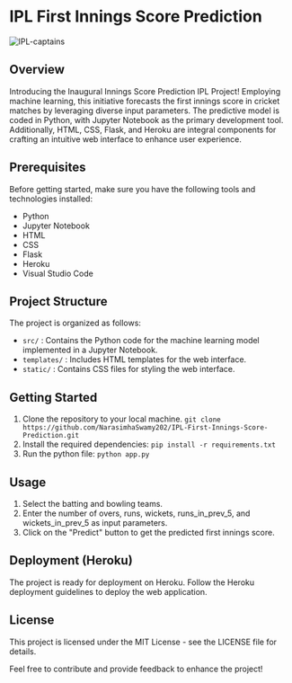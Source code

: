 # IPL First Innings Score Prediction 

![IPL-captains]([text](static/ipl_group.avif))

## Overview

Introducing the Inaugural Innings Score Prediction IPL Project! Employing machine learning, this initiative forecasts the first innings score in cricket matches by leveraging diverse input parameters. The predictive model is coded in Python, with Jupyter Notebook as the primary development tool. Additionally, HTML, CSS, Flask, and Heroku are integral components for crafting an intuitive web interface to enhance user experience.

## Prerequisites

Before getting started, make sure you have the following tools and technologies installed:

- Python
- Jupyter Notebook
- HTML
- CSS
- Flask
- Heroku
- Visual Studio Code

## Project Structure

The project is organized as follows:

- `src/` : Contains the Python code for the machine learning model implemented in a Jupyter Notebook.
- `templates/` : Includes HTML templates for the web interface.
- `static/` : Contains CSS files for styling the web interface.

## Getting Started

1. Clone the repository to your local machine. `git clone https://github.com/NarasimhaSwamy202/IPL-First-Innings-Score-Prediction.git`
2. Install the required dependencies: `pip install -r requirements.txt`
3. Run the python file: `python app.py`

## Usage
1. Select the batting and bowling teams.
2. Enter the number of overs, runs, wickets, runs_in_prev_5, and wickets_in_prev_5 as input parameters.
3. Click on the "Predict" button to get the predicted first innings score.

## Deployment (Heroku)
The project is ready for deployment on Heroku. Follow the Heroku deployment guidelines to deploy the web application.

## License
This project is licensed under the MIT License - see the LICENSE file for details.

Feel free to contribute and provide feedback to enhance the project!